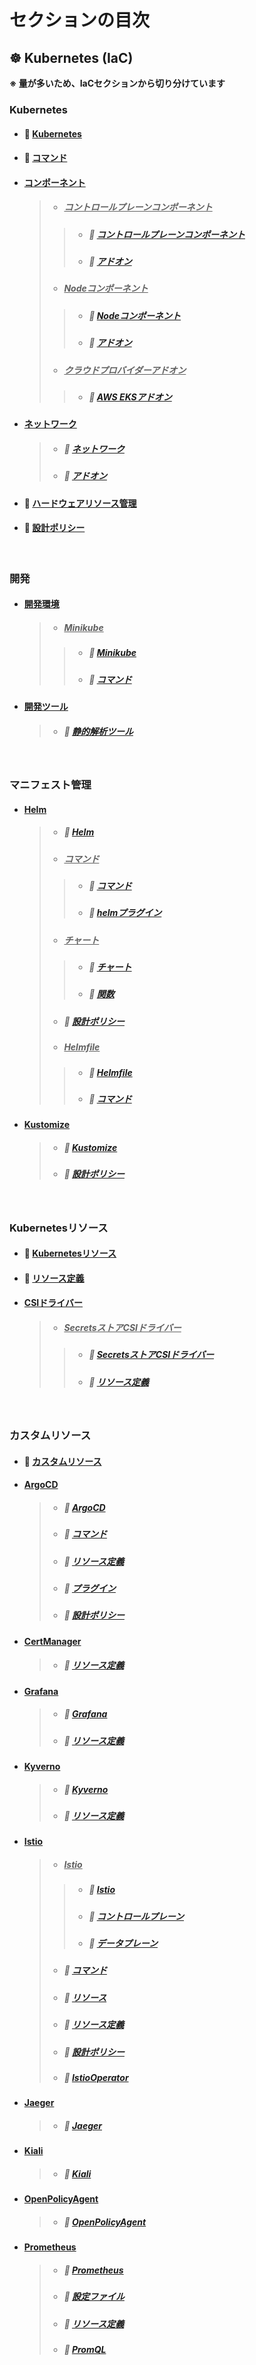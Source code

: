 # セクションの目次

## ☸️ Kubernetes (IaC)

**※ 量が多いため、IaCセクションから切り分けています**

### Kubernetes

* #### 📖 [︎Kubernetes](https://hiroki-it.github.io/tech-notebook-mkdocs/infrastructure_as_code/infrastructure_as_code_kubernetes.html)
* #### 📖 [︎コマンド](https://hiroki-it.github.io/tech-notebook-mkdocs/infrastructure_as_code/infrastructure_as_code_kubernetes_command.html)
* #### <u>コンポーネント</u>
  > * ##### <u>コントロールプレーンコンポーネント</u>
  > > * ##### 📖 [コントロールプレーンコンポーネント](https://hiroki-it.github.io/tech-notebook-mkdocs/infrastructure_as_code/infrastructure_as_code_kubernetes_component_control_plane.html)
  > > * ##### 📖 [アドオン](https://hiroki-it.github.io/tech-notebook-mkdocs/infrastructure_as_code/infrastructure_as_code_kubernetes_component_control_plane_addon.html)
  > * ##### <u>Nodeコンポーネント</u>
  > > * ##### 📖 [Nodeコンポーネント](https://hiroki-it.github.io/tech-notebook-mkdocs/infrastructure_as_code/infrastructure_as_code_kubernetes_component_node.html)
  > > * ##### 📖 [アドオン](https://hiroki-it.github.io/tech-notebook-mkdocs/infrastructure_as_code/infrastructure_as_code_kubernetes_component_node_addon.html)
  > * ##### <u>︎クラウドプロバイダーアドオン</u>
  > > * ##### 📖 [AWS EKSアドオン](https://hiroki-it.github.io/tech-notebook-mkdocs/infrastructure_as_code/infrastructure_as_code_kubernetes_component_cloud_provider_addon_aws_eks.html)
* #### <u>ネットワーク</u>
  > * ##### 📖 [ネットワーク](https://hiroki-it.github.io/tech-notebook-mkdocs/infrastructure_as_code/infrastructure_as_code_kubernetes_network.html)
  > * ##### 📖 [アドオン](https://hiroki-it.github.io/tech-notebook-mkdocs/infrastructure_as_code/infrastructure_as_code_kubernetes_network_addon.html)
* #### 📖 [︎ハードウェアリソース管理](https://hiroki-it.github.io/tech-notebook-mkdocs/infrastructure_as_code/infrastructure_as_code_kubernetes_hardware_resource_management.html)
* #### 📖 [︎設計ポリシー](https://hiroki-it.github.io/tech-notebook-mkdocs/infrastructure_as_code/infrastructure_as_code_kubernetes_policy.html)

<br>

### 開発

* #### <u>開発環境</u>
  > * ##### <u>Minikube</u>
  > > * ##### 📖 [Minikube](https://hiroki-it.github.io/tech-notebook-mkdocs/infrastructure_as_code/infrastructure_as_code_kubernetes_development_environment_minikube.html)
  > > * ##### 📖 [コマンド](https://hiroki-it.github.io/tech-notebook-mkdocs/infrastructure_as_code/infrastructure_as_code_kubernetes_development_environment_minikube_command.html)

* #### <u>開発ツール</u>
  > * ##### 📖 [静的解析ツール](https://hiroki-it.github.io/tech-notebook-mkdocs/infrastructure_as_code/infrastructure_as_code_kubernetes_development_linter.html)


<br>


### マニフェスト管理

* #### <u>Helm</u>
  > * ##### 📖 [︎Helm](https://hiroki-it.github.io/tech-notebook-mkdocs/infrastructure_as_code/infrastructure_as_code_kubernetes_manifests_management_helm.html)
  > * ##### <u>コマンド</u>
  > > * ##### 📖 [︎コマンド](https://hiroki-it.github.io/tech-notebook-mkdocs/infrastructure_as_code/infrastructure_as_code_kubernetes_manifests_management_helm_command.html)
  > > * ##### 📖 [helmプラグイン](https://hiroki-it.github.io/tech-notebook-mkdocs/infrastructure_as_code/infrastructure_as_code_kubernetes_manifests_management_helm_command_plugin.html)
  > * ##### <u>チャート</u>
  > > * ##### 📖 [チャート](https://hiroki-it.github.io/tech-notebook-mkdocs/infrastructure_as_code/infrastructure_as_code_kubernetes_manifests_management_helm_chart.html)
  > > * ##### 📖 [関数](https://hiroki-it.github.io/tech-notebook-mkdocs/infrastructure_as_code/infrastructure_as_code_kubernetes_manifests_management_helm_chart_function.html)
  > * ##### 📖 [︎設計ポリシー](https://hiroki-it.github.io/tech-notebook-mkdocs/infrastructure_as_code/infrastructure_as_code_kubernetes_manifests_management_helm_policy.html)
  > * ##### <u>Helmfile</u>
  > > * ##### 📖 [︎Helmfile](https://hiroki-it.github.io/tech-notebook-mkdocs/infrastructure_as_code/infrastructure_as_code_kubernetes_manifests_management_helm_helmfile.html)
  > > * ##### 📖 [コマンド](https://hiroki-it.github.io/tech-notebook-mkdocs/infrastructure_as_code/infrastructure_as_code_kubernetes_manifests_management_helm_helmfile_command.html)
* #### <u>Kustomize</u>
  > * ##### 📖 [Kustomize](https://hiroki-it.github.io/tech-notebook-mkdocs/infrastructure_as_code/infrastructure_as_code_kubernetes_manifests_management_kustomize.html)
  > * ##### 📖 [︎設計ポリシー](https://hiroki-it.github.io/tech-notebook-mkdocs/infrastructure_as_code/infrastructure_as_code_kubernetes_manifests_management_kustomize_policy.html)

<br>


### Kubernetesリソース

* #### 📖 [︎Kubernetesリソース](https://hiroki-it.github.io/tech-notebook-mkdocs/infrastructure_as_code/infrastructure_as_code_kubernetes_resource.html)

* #### 📖 [︎リソース定義](https://hiroki-it.github.io/tech-notebook-mkdocs/infrastructure_as_code/infrastructure_as_code_kubernetes_resource_definition.html)

* #### <u>CSIドライバー</u>
  > * ##### <u>SecretsストアCSIドライバー</u>
  > > * ##### 📖 [SecretsストアCSIドライバー](https://hiroki-it.github.io/tech-notebook-mkdocs/infrastructure_as_code/infrastructure_as_code_kubernetes_csi_driver_secrets_store.html)
  > > * ##### 📖 [︎リソース定義](https://hiroki-it.github.io/tech-notebook-mkdocs/infrastructure_as_code/infrastructure_as_code_kubernetes_csi_driver_secrets_store_resource_definition.html)

<br>

### カスタムリソース

* #### 📖 [カスタムリソース](https://hiroki-it.github.io/tech-notebook-mkdocs/infrastructure_as_code/infrastructure_as_code_kubernetes_custom_resource.html)

* #### <u>ArgoCD</u>
  > * ##### 📖 [︎ArgoCD](https://hiroki-it.github.io/tech-notebook-mkdocs/infrastructure_as_code/infrastructure_as_code_kubernetes_custom_resource_argocd.html)
  > * ##### 📖 [コマンド](https://hiroki-it.github.io/tech-notebook-mkdocs/infrastructure_as_code/infrastructure_as_code_kubernetes_custom_resource_argocd_command.html)
  > * ##### 📖 [︎リソース定義](https://hiroki-it.github.io/tech-notebook-mkdocs/infrastructure_as_code/infrastructure_as_code_kubernetes_custom_resource_argocd_resource_definition.html)
  > * ##### 📖 [プラグイン](https://hiroki-it.github.io/tech-notebook-mkdocs/infrastructure_as_code/infrastructure_as_code_kubernetes_custom_resource_argocd_resource_definition_plugin.html)
  > * ##### 📖 [︎設計ポリシー](https://hiroki-it.github.io/tech-notebook-mkdocs/infrastructure_as_code/infrastructure_as_code_kubernetes_custom_resource_argocd_policy.html)

* #### <u>CertManager</u>
  > * ##### 📖 [︎リソース定義](https://hiroki-it.github.io/tech-notebook-mkdocs/infrastructure_as_code/infrastructure_as_code_kubernetes_custom_resource_cert_manager_resource_definition.html)

* #### <u>Grafana</u>
  > * ##### 📖 [︎Grafana](https://hiroki-it.github.io/tech-notebook-mkdocs/infrastructure_as_code/infrastructure_as_code_kubernetes_custom_resource_grafana.html)
  > * ##### 📖 [︎リソース定義](https://hiroki-it.github.io/tech-notebook-mkdocs/infrastructure_as_code/infrastructure_as_code_kubernetes_custom_resource_grafana_resource_definition.html)

* #### <u>Kyverno</u>
  > * ##### 📖 [Kyverno](https://hiroki-it.github.io/tech-notebook-mkdocs/infrastructure_as_code/infrastructure_as_code_kubernetes_custom_resource_kyverno.html)
  > * ##### 📖 [︎リソース定義](https://hiroki-it.github.io/tech-notebook-mkdocs/infrastructure_as_code/infrastructure_as_code_kubernetes_custom_resource_kyverno_resource_definition.html)

* #### <u>Istio</u>
  > * ##### <u>Istio</u>
  > > * ##### 📖 [︎Istio](https://hiroki-it.github.io/tech-notebook-mkdocs/infrastructure_as_code/infrastructure_as_code_kubernetes_custom_resource_istio.html)
  > > * ##### 📖 [コントロールプレーン](https://hiroki-it.github.io/tech-notebook-mkdocs/infrastructure_as_code/infrastructure_as_code_kubernetes_custom_resource_istio_control_plane.html)
  > > * ##### 📖 [データプレーン](https://hiroki-it.github.io/tech-notebook-mkdocs/infrastructure_as_code/infrastructure_as_code_kubernetes_custom_resource_istio_data_plane.html)
  > * ##### 📖 [︎コマンド](https://hiroki-it.github.io/tech-notebook-mkdocs/infrastructure_as_code/infrastructure_as_code_kubernetes_custom_resource_istio_command.html)
  > * ##### 📖 [︎リソース](https://hiroki-it.github.io/tech-notebook-mkdocs/infrastructure_as_code/infrastructure_as_code_kubernetes_custom_resource_istio_resource.html)
  > * ##### 📖 [︎リソース定義](https://hiroki-it.github.io/tech-notebook-mkdocs/infrastructure_as_code/infrastructure_as_code_kubernetes_custom_resource_istio_resource_definition.html)
  > * ##### 📖 [︎設計ポリシー](https://hiroki-it.github.io/tech-notebook-mkdocs/infrastructure_as_code/infrastructure_as_code_kubernetes_custom_resource_istio_policy.html)
  > * ##### 📖 [︎IstioOperator](https://hiroki-it.github.io/tech-notebook-mkdocs/infrastructure_as_code/infrastructure_as_code_kubernetes_custom_resource_istio_operator_resource_definition.html)

* #### <u>Jaeger</u>
  > * ##### 📖 [︎Jaeger](https://hiroki-it.github.io/tech-notebook-mkdocs/infrastructure_as_code/infrastructure_as_code_kubernetes_custom_resource_jaeger.html)

* #### <u>Kiali</u>
  > * ##### 📖 [︎Kiali](https://hiroki-it.github.io/tech-notebook-mkdocs/infrastructure_as_code/infrastructure_as_code_kubernetes_custom_resource_kiali.html)

* #### <u>OpenPolicyAgent</u>
  > * ##### 📖 [OpenPolicyAgent](https://hiroki-it.github.io/tech-notebook-mkdocs/infrastructure_as_code/infrastructure_as_code_kubernetes_custom_resource_open_policy_agent.html)

* #### <u>Prometheus</u>
  > * ##### 📖 [︎Prometheus](https://hiroki-it.github.io/tech-notebook-mkdocs/infrastructure_as_code/infrastructure_as_code_kubernetes_custom_resource_prometheus.html)
  > * ##### 📖 [設定ファイル](https://hiroki-it.github.io/tech-notebook-mkdocs/infrastructure_as_code/infrastructure_as_code_kubernetes_custom_resource_prometheus_conf.html)
  > * ##### 📖 [︎リソース定義](https://hiroki-it.github.io/tech-notebook-mkdocs/infrastructure_as_code/infrastructure_as_code_kubernetes_custom_resource_prometheus_resource_definition.html)
  > * ##### 📖 [︎PromQL](https://hiroki-it.github.io/tech-notebook-mkdocs/infrastructure_as_code/infrastructure_as_code_kubernetes_custom_resource_prometheus_promql.html)

<br>
